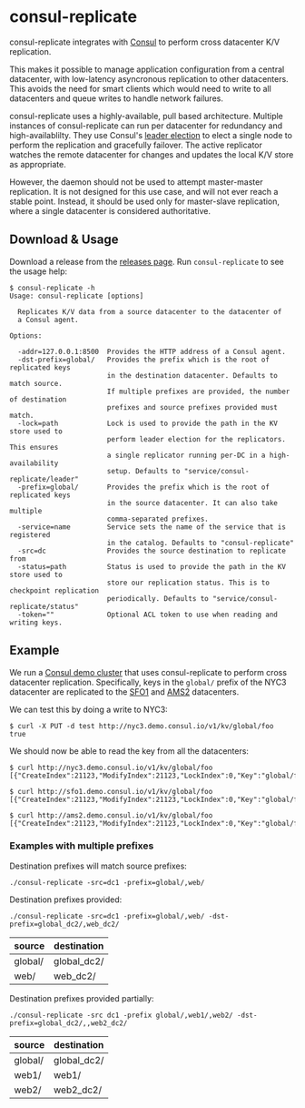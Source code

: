 consul-replicate
===========

consul-replicate integrates with [Consul](http://www.consul.io) to perform
cross datacenter K/V replication.

This makes it possible to manage application configuration from
a central datacenter, with low-latency asyncronous replication
to other datacenters. This avoids the need for smart clients
which would need to write to all datacenters and queue writes
to handle network failures.

consul-replicate uses a highly-available, pull based architecture.
Multiple instances of consul-replicate can run per datacenter
for redundancy and high-availablilty. They use Consul's
[leader election](http://www.consul.io/docs/guides/leader-election.html)
to elect a single node to perform the replication and gracefully
failover. The active replicator watches the remote datacenter for
changes and updates the local K/V store as appropriate.

However, the daemon should not be used to attempt master-master
replication. It is not designed for this use case, and will not
ever reach a stable point. Instead, it should be used only
for master-slave replication, where a single datacenter is considered
authoritative.

## Download & Usage

Download a release from the
[releases page](#).
Run `consul-replicate` to see the usage help:

```
$ consul-replicate -h
Usage: consul-replicate [options]

  Replicates K/V data from a source datacenter to the datacenter of
  a Consul agent.

Options:

  -addr=127.0.0.1:8500  Provides the HTTP address of a Consul agent.
  -dst-prefix=global/   Provides the prefix which is the root of replicated keys
                        in the destination datacenter. Defaults to match source.
                        If multiple prefixes are provided, the number of destination
                        prefixes and source prefixes provided must match.
  -lock=path            Lock is used to provide the path in the KV store used to
                        perform leader election for the replicators. This ensures
                        a single replicator running per-DC in a high-availability
                        setup. Defaults to "service/consul-replicate/leader"
  -prefix=global/       Provides the prefix which is the root of replicated keys
                        in the source datacenter. It can also take multiple 
                        comma-separated prefixes.
  -service=name         Service sets the name of the service that is registered
                        in the catalog. Defaults to "consul-replicate"
  -src=dc               Provides the source destination to replicate from
  -status=path          Status is used to provide the path in the KV store used to
                        store our replication status. This is to checkpoint replication
                        periodically. Defaults to "service/consul-replicate/status"
  -token=""             Optional ACL token to use when reading and writing keys.
```

## Example

We run a [Consul demo cluster](http://demo.consul.io) that uses
consul-replicate to perform cross datacenter replication. Specifically,
keys in the `global/` prefix of the NYC3 datacenter are replicated to
the [SFO1](http://sfo1.demo.consul.io/ui/#/sfo1/kv/) and
[AMS2](http://ams2.demo.consul.io/ui/#/ams2/kv/) datacenters.

We can test this by doing a write to NYC3:

```
$ curl -X PUT -d test http://nyc3.demo.consul.io/v1/kv/global/foo
true
```

We should now be able to read the key from all the datacenters:

```
$ curl http://nyc3.demo.consul.io/v1/kv/global/foo
[{"CreateIndex":21123,"ModifyIndex":21123,"LockIndex":0,"Key":"global/foo","Flags":0,"Value":"dGVzdA=="}]

$ curl http://sfo1.demo.consul.io/v1/kv/global/foo
[{"CreateIndex":21123,"ModifyIndex":21123,"LockIndex":0,"Key":"global/foo","Flags":0,"Value":"dGVzdA=="}]

$ curl http://ams2.demo.consul.io/v1/kv/global/foo
[{"CreateIndex":21123,"ModifyIndex":21123,"LockIndex":0,"Key":"global/foo","Flags":0,"Value":"dGVzdA=="}]
```

### Examples with multiple prefixes

Destination prefixes will match source prefixes:

```
./consul-replicate -src=dc1 -prefix=global/,web/
```

Destination prefixes provided:

```
./consul-replicate -src=dc1 -prefix=global/,web/ -dst-prefix=global_dc2/,web_dc2/
```

| source  | destination  |
|---------|--------------|
| global/ | global_dc2/  |
| web/    | web_dc2/     |


Destination prefixes provided partially:

```
./consul-replicate -src dc1 -prefix global/,web1/,web2/ -dst-prefix=global_dc2/,,web2_dc2/
```

| source  | destination  |
|---------|--------------|
| global/ | global_dc2/  |
| web1/   | web1/        |
| web2/   | web2_dc2/    |
